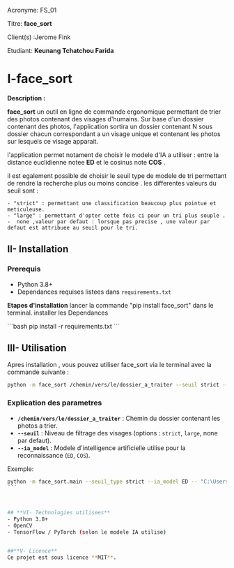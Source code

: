 
Acronyme: FS_01

Titre: **face_sort**

Client(s) :Jerome Fink

Etudiant: **Keunang Tchatchou Farida**

# **I-face_sort**

**Description :**

**face_sort** un outil en ligne de commande ergonomique 
permettant de trier des photos contenant des visages d'humains. Sur base d'un dossier 
contenant des photos, l'application sortira un dossier contenant N sous dossier chacun 
correspondant a un visage unique et contenant les photos sur lesquels ce visage apparait.


l'application permet notament de choisir le modele d'IA a utiliser : entre la distance euclidienne notee **ED**
et le cosinus note **COS** .

il est egalement possible de choisir le seuil type de modele de tri permettant de rendre la recherche plus ou moins concise .
les differentes valeurs du seuil sont :

    - "strict" : permettant une classification beaucoup plus pointue et meticuleuse.
    - "large" : permettant d'opter cette fois ci pour un tri plus souple .
    -  none ,valeur par defaut : lorsque pas precise , une valeur par defaut est attribuee au seuil pour le tri.
    

## **II- Installation**

### Prerequis
- Python 3.8+
- Dependances requises listees dans `requirements.txt`

**Etapes d'installation**
lancer la commande "pip install face_sort" dans le terminal.
installer les Dependances

´´´bash
pip install -r requirements.txt
´´´


## **III- Utilisation**
Apres installation , vous pouvez utiliser face_sort via le terminal avec la commande suivante :


```bash
python -m face_sort /chemin/vers/le/dossier_a_traiter --seuil strict --modele ED
```

### **Explication des parametres**
- **`/chemin/vers/le/dossier_a_traiter`** : Chemin du dossier contenant les photos a trier.
- **`--seuil`** : Niveau de filtrage des visages (options : `strict`, `large`, none par defaut).
- **`--ia_model`** : Modele d'intelligence artificielle utilise pour la reconnaissance (`ED`, `COS`).


Exemple:

```bash
python -m face_sort.main --seuil_type strict --ia_model ED -- "C:\Users\X1 Yoga\Desktop\moi\photos_to_test"
´´´



## **VI- Technologies utilisees**
- Python 3.8+
- OpenCV
- TensorFlow / PyTorch (selon le modele IA utilise)


##**V- Licence**
Ce projet est sous licence **MIT**. 
